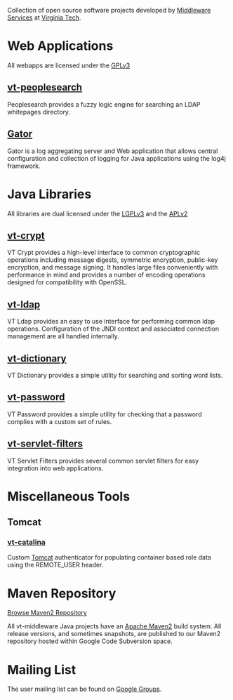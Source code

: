 Collection of open source software projects developed by [Middleware Services](http://www.middleware.vt.edu) at [Virginia Tech](http://www.vt.edu).<br />


# Web Applications #

All webapps are licensed under the [GPLv3](http://www.gnu.org/licenses/gpl.txt)

## [vt-peoplesearch](vtpeoplesearch.md) ##
Peoplesearch provides a fuzzy logic engine for searching an LDAP whitepages directory.

## [Gator](gator.md) ##
Gator is a log aggregating server and Web application that allows central configuration and collection of logging for Java applications using the log4j framework.

# Java Libraries #
All libraries are dual licensed under the [LGPLv3](http://www.gnu.org/licenses/lgpl-3.0.txt) and the [APLv2](http://www.apache.org/licenses/LICENSE-2.0.html)

## [vt-crypt](vtcrypt.md) ##
VT Crypt provides a high-level interface to common cryptographic operations including message digests, symmetric encryption, public-key encryption, and message signing.  It handles large files conveniently with performance in mind and provides a number of encoding operations designed for compatibility with OpenSSL.

## [vt-ldap](vtldap.md) ##
VT Ldap provides an easy to use interface for performing common ldap operations. Configuration of the JNDI context and associated connection management are all handled internally.

## [vt-dictionary](vtdictionary.md) ##
VT Dictionary provides a simple utility for searching and sorting word lists.

## [vt-password](vtpassword.md) ##
VT Password provides a simple utility for checking that a password complies with a custom set of rules.

## [vt-servlet-filters](vtservletfilters.md) ##
VT Servlet Filters provides several common servlet filters for easy integration into web applications.

# Miscellaneous Tools #

## Tomcat ##

### [vt-catalina](vtcatalina.md) ###
Custom [Tomcat](http://tomcat.apache.org) authenticator for populating container based role data using the REMOTE\_USER header.

# Maven Repository #

[Browse Maven2 Repository](http://vt-middleware.googlecode.com/svn/maven2/)

All vt-middleware Java projects have an [Apache Maven2](http://maven.apache.org/) build system.  All release versions, and sometimes snapshots, are published to our Maven2 repository hosted within Google Code Subversion space.

# Mailing List #

The user mailing list can be found on [Google Groups](http://groups.google.com/group/vt-middleware-users).